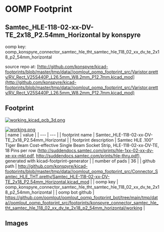 # OOMP Footprint  
## Samtec_HLE-118-02-xx-DV-TE_2x18_P2.54mm_Horizontal  by konspyre  
  
oomp key: oomp_konspyre_connector_samtec_hle_tht_samtec_hle_118_02_xx_dv_te_2x18_p2_54mm_horizontal  
  
source repo at: [http://github.com/konspyre/kicad-footprints/blob/master/tmp/data//oomlout_oomp_footprint_src/Varistor.pretty/RV_Rect_V25S440P_L26.5mm_W8.2mm_P12.7mm.kicad_mod](http://github.com/konspyre/kicad-footprints/blob/master/tmp/data//oomlout_oomp_footprint_src/Varistor.pretty/RV_Rect_V25S440P_L26.5mm_W8.2mm_P12.7mm.kicad_mod)  
## Footprint  
  
[![working_kicad_pcb_3d.png](working_kicad_pcb_3d_600.png)](working_kicad_pcb_3d.png)  
  
[![working.png](working_600.png)](working.png)  
| name | value | 
| --- | --- | 
| footprint name | Samtec_HLE-118-02-xx-DV-TE_2x18_P2.54mm_Horizontal | 
| footprint description | Samtec HLE .100" Tiger Beam Cost-effective Single Beam Socket Strip, HLE-118-02-xx-DV-TE, 18 Pins per row (http://suddendocs.samtec.com/prints/hle-1xx-02-xx-dv-xe-xx-mkt.pdf, http://suddendocs.samtec.com/prints/hle-thru.pdf), generated with kicad-footprint-generator | 
| number of pads | 36 | 
| github path | http://github.com/konspyre/kicad-footprints/blob/master/tmp/data//oomlout_oomp_footprint_src/Connector_Samtec_HLE_THT.pretty/Samtec_HLE-118-02-xx-DV-TE_2x18_P2.54mm_Horizontal.kicad_mod | 
| oomp key | oomp_konspyre_connector_samtec_hle_tht_samtec_hle_118_02_xx_dv_te_2x18_p2_54mm_horizontal | 
| oomp bot github | https://github.com/oomlout/oomlout_oomp_footprint_bot/tree/main/tmp/data//oomlout_oomp_footprint_src/footprints/konspyre_connector_samtec_hle_tht_samtec_hle_118_02_xx_dv_te_2x18_p2_54mm_horizontal/working | 
## Images  
